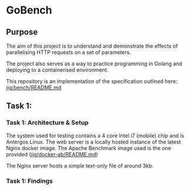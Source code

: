 # GoBench
## Purpose

The aim of this project is to understand and demonstrate the effects of parallelising HTTP requests on a set of parameters. 

The project also serves as a way to practice programming in Golang and deploying to a containerised environment.

This repository is an implementation of the specification outlined here: [jig/bench/README.md](https://github.com/jig/bench)

## Task 1: 

### Task 1: Architecture & Setup

The system used for testing contains a 4 core Intel i7 (mobile) chip and is Antergos Linux. The web server is a locally hosted instance of the latest Nginx docker image. The Apache Benchmark image used is the one provided ([jig/docker-ab/README.md](https://github.com/jig/docker-ab)) 

The Nginx server hosts a simple text-only file of around 3kb.

### Task 1: Findings

